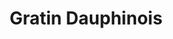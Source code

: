 ---
layout: recette
categories: [recettes]
hidden: true
lang: fr
sitemap: true
title: Gratin Dauphinois
type: sel
utensils:
  - couteau
  - plat-gratin
  - casserole
  - saladier
recettes:
  Classique:
    yield: 2
    yieldType: personnes
    ingredients: 
      - nom: pommes de terre
        qte: 300
        unite: gr
        variable: true
      - nom: lait
        qte: 1
        unite: L
      - nom: ail
        qte: 2
        unite: gousses
      - nom: oeufs
        qte: 2
      - nom: crème fraîche
        qte: 100
        unite: gr
      - nom: fromage rapé
        qte: 150
        unite: gr
    preconditions:
      - Préchauffer le four à 200°C
      - Peler les pommes de terre et les couper en petits bouts / rondelles fines
      - Émincer l'ail
    etapes:
      - label: Préparation
        details:
          - Mettre les pommes de terre dans le plat à gratin
          - Faire bouillir le lait avec la crème dans une casserole
          - Y ajouter les pommes de terre et l'ail
          - Saler et poivrer
          - Cuire 10 minutes à feu doux
          - Mettre les pommes de terre et une partie du lait (pour que ça arrive aux trois quarts du plat) dans le plat à gratin
          - Battre les oeufs dans un saladier
          - Ajouter le fromage rapé
          - Déposer ce mélange sur le plat à gratin
      - label: Cuisson
        emoji: 🔥
        details:
          - 30 minutes à 200°C
          - Le dessus doit être bien gratiné
          - Vérifier la cuisson des pommes de terre avec un couteau
variantes:
  - label: Utiliser du Comté
    todo: false
  - label: Remplacer les pommes de terre par des patates douces et/ou courges
    todo: false
notes:
  - Il faut que les pommes de terre restent un peu fermes quand elles sortent de la marmite, c'est normal, elles finiront de cuire au four
  - Il doit y avoir suffisamment de lait pour recouvrir les pommes de terre, aussi, la marmite doit être suffisamment grande
  - Plus la crème est grasse meilleur le plat sera
---